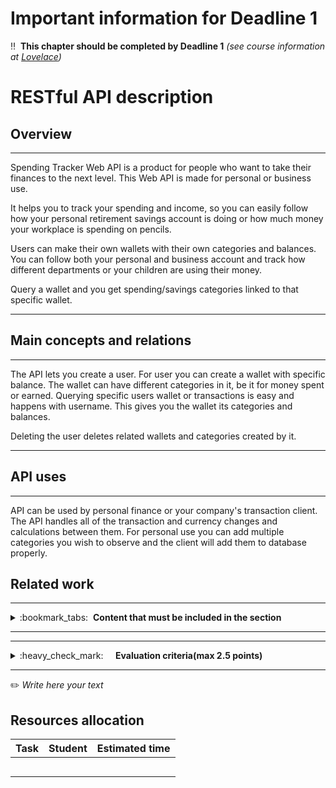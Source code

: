 # Important information for Deadline 1


:bangbang:&nbsp;&nbsp;**This chapter should be completed by Deadline 1** *(see course information at [Lovelace](http://lovelace.oulu.fi))*

# RESTful API description
## Overview
---


Spending Tracker Web API is a product for people who want to take their finances to the next level. This Web API is made
for personal or business use.

It helps you to track your spending and income, so you can easily follow how your personal retirement savings account is doing 
or how much money your workplace is spending on pencils.

Users can make their own wallets with their own categories and balances. You can follow both your personal and business
account and track how different departments or your children are using their money.

Query a wallet and you get spending/savings categories linked to that specific wallet.

---


## Main concepts and relations
---

The API lets you create a user. For user you can create a wallet with 
specific balance. The wallet can have different categories in it, be it for money spent or earned. 
Querying specific users wallet or transactions is easy and happens with username. This gives you the wallet 
its categories and balances. 

Deleting the user deletes related wallets and categories created by it.

---

## API uses
---

API can be used by personal finance or your company's transaction client. The API handles all of the transaction
and currency changes and calculations between them. For personal use you can add multiple categories you wish to observe
and the client will add them to database properly.



## Related work
---
<details>
<summary>
:bookmark_tabs:&nbsp;&nbsp;<strong>Content that must be included in the section</strong>
</summary>

<bloquote>
Find at least one API that resembles the functionality provided by yours. Explain in detail the functionality provided by the API. Classify the API according to its type (RPC, CRUD REST, pure REST, hypermedia driven ...) justifying your selection. Provide at least one example client that uses this API.

The purpose of this task is to get more familiar with what an API is. This will be helpful in describing your own API. Therefore, it is recommended to do this section after you have decided the topic of your project but before writing your API description.
</bloquote>

</details>

---

---
<details>
<summary>
:heavy_check_mark:&nbsp;&nbsp;&nbsp;&nbsp; <strong>Evaluation criteria(max 2.5 points)</strong>
</summary>

<bloquote>
You can get a maximum of <strong>2.5 points</strong> in this secton:
<ul>
<li>The selected API is similar or related to the project topic: <strong>0.5</strong></li>
<li>The API classified correctly, and is described in terms of offered functionality: <strong>1.0</strong></li>
<li>An example of a client that uses this API is provided, explaining briefly what it does: <strong>0.5</strong></li>
<li>An additional API is provided <strong>0.5</strong></li>
</ul>
</bloquote>

</details>

---



:pencil2: *Write here your text*



## Resources allocation
|**Task** | **Student**|**Estimated time**|
|:------: |:----------:|:----------------:|
|||| 
|||| 
|||| 
|||| 
||||         